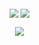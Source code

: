 <p align='center'>
  <img src="https://img.shields.io/badge/c++%20-%2300599C.svg?&style=for-the-badge&logo=c%2B%2B&ogoColor=white"/>
  <img src="https://img.shields.io/badge/csharp%20-896cd0.svg?&style=for-the-badge&logo=c%2B%2B&ogoColor=white"/>
</p>
<p align='center'>
<img src="https://cdn.discordapp.com/attachments/814902116359077930/891610637925482516/db12a487f49ebcbf63e9ab89c15da19b.gif"/>
</p>

